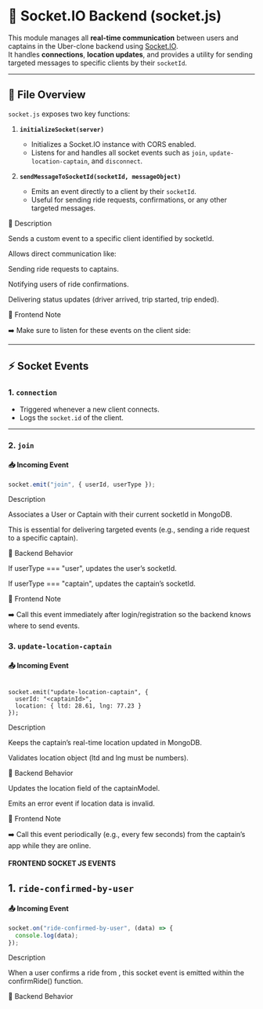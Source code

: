 # 🚦 Socket.IO Backend (socket.js)

This module manages all **real-time communication** between users and captains in the Uber-clone backend using [Socket.IO](https://socket.io/).  
It handles **connections**, **location updates**, and provides a utility for sending targeted messages to specific clients by their `socketId`.

---

## 📂 File Overview

`socket.js` exposes two key functions:

1. **`initializeSocket(server)`**

   - Initializes a Socket.IO instance with CORS enabled.
   - Listens for and handles all socket events such as `join`, `update-location-captain`, and `disconnect`.

2. **`sendMessageToSocketId(socketId, messageObject)`**
   - Emits an event directly to a client by their `socketId`.
   - Useful for sending ride requests, confirmations, or any other targeted messages.

🔹 Description

Sends a custom event to a specific client identified by socketId.

Allows direct communication like:

Sending ride requests to captains.

Notifying users of ride confirmations.

Delivering status updates (driver arrived, trip started, trip ended).

🔹 Frontend Note

➡️ Make sure to listen for these events on the client side:

---

## ⚡ Socket Events

### 1. `connection`

- Triggered whenever a new client connects.
- Logs the `socket.id` of the client.

---

### 2. `join`

#### 📥 Incoming Event

```js
socket.emit("join", { userId, userType });
```

Description

Associates a User or Captain with their current socketId in MongoDB.

This is essential for delivering targeted events (e.g., sending a ride request to a specific captain).

🔹 Backend Behavior

If userType === "user", updates the user’s socketId.

If userType === "captain", updates the captain’s socketId.

🔹 Frontend Note

➡️ Call this event immediately after login/registration so the backend knows where to send events.

### 3. `update-location-captain`

#### 📤 Incoming Event

```

socket.emit("update-location-captain", {
  userId: "<captainId>",
  location: { ltd: 28.61, lng: 77.23 }
});
```

Description

Keeps the captain’s real-time location updated in MongoDB.

Validates location object (ltd and lng must be numbers).

🔹 Backend Behavior

Updates the location field of the captainModel.

Emits an error event if location data is invalid.

🔹 Frontend Note

➡️ Call this event periodically (e.g., every few seconds) from the captain’s app while they are online.



#### FRONTEND SOCKET JS EVENTS #######

## 1. `ride-confirmed-by-user`

#### 📤 Incoming Event

```js
socket.on("ride-confirmed-by-user", (data) => {
  console.log(data);
});
```

Description

When a user confirms a ride from <ConfirmRidePopUpPanel/>, this socket event is emitted within the confirmRide() function.

🔹 Backend Behavior

